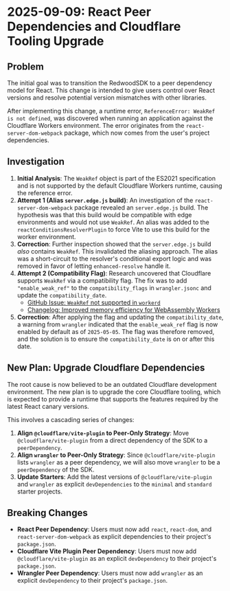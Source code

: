 # 2025-09-09: React Peer Dependencies and Cloudflare Tooling Upgrade

## Problem

The initial goal was to transition the RedwoodSDK to a peer dependency model for React. This change is intended to give users control over React versions and resolve potential version mismatches with other libraries.

After implementing this change, a runtime error, `ReferenceError: WeakRef is not defined`, was discovered when running an application against the Cloudflare Workers environment. The error originates from the `react-server-dom-webpack` package, which now comes from the user's project dependencies.

## Investigation

1.  **Initial Analysis**: The `WeakRef` object is part of the ES2021 specification and is not supported by the default Cloudflare Workers runtime, causing the reference error.
2.  **Attempt 1 (Alias `server.edge.js` build)**: An investigation of the `react-server-dom-webpack` package revealed an `server.edge.js` build. The hypothesis was that this build would be compatible with edge environments and would not use `WeakRef`. An alias was added to the `reactConditionsResolverPlugin` to force Vite to use this build for the worker environment.
3.  **Correction**: Further inspection showed that the `server.edge.js` build *also* contains `WeakRef`. This invalidated the aliasing approach. The alias was a short-circuit to the resolver's conditional export logic and was removed in favor of letting `enhanced-resolve` handle it.
4.  **Attempt 2 (Compatibility Flag)**: Research uncovered that Cloudflare supports `WeakRef` via a compatibility flag. The fix was to add `"enable_weak_ref"` to the `compatibility_flags` in `wrangler.jsonc` and update the `compatibility_date`.
    -   [GitHub Issue: `WeakRef` not supported in `workerd`](https://github.com/cloudflare/workerd/issues/3053)
    -   [Changelog: Improved memory efficiency for WebAssembly Workers](https://developers.cloudflare.com/changelog/2025-05-08-finalization-registry/)
5.  **Correction**: After applying the flag and updating the `compatibility_date`, a warning from `wrangler` indicated that the `enable_weak_ref` flag is now enabled by default as of `2025-05-05`. The flag was therefore removed, and the solution is to ensure the `compatibility_date` is on or after this date.

## New Plan: Upgrade Cloudflare Dependencies

The root cause is now believed to be an outdated Cloudflare development environment. The new plan is to upgrade the core Cloudflare tooling, which is expected to provide a runtime that supports the features required by the latest React canary versions.

This involves a cascading series of changes:

1.  **Align `@cloudflare/vite-plugin` to Peer-Only Strategy**: Move `@cloudflare/vite-plugin` from a direct dependency of the SDK to a `peerDependency`.
2.  **Align `wrangler` to Peer-Only Strategy**: Since `@cloudflare/vite-plugin` lists `wrangler` as a peer dependency, we will also move `wrangler` to be a `peerDependency` of the SDK.
3.  **Update Starters**: Add the latest versions of `@cloudflare/vite-plugin` and `wrangler` as explicit `devDependencies` to the `minimal` and `standard` starter projects.

## Breaking Changes

-   **React Peer Dependency**: Users must now add `react`, `react-dom`, and `react-server-dom-webpack` as explicit dependencies to their project's `package.json`.
-   **Cloudflare Vite Plugin Peer Dependency**: Users must now add `@cloudflare/vite-plugin` as an explicit `devDependency` to their project's `package.json`.
-   **Wrangler Peer Dependency**: Users must now add `wrangler` as an explicit `devDependency` to their project's `package.json`.
